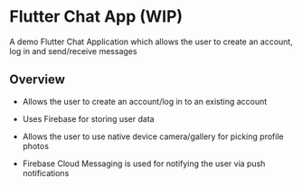 # Flutter Chat App (WIP)

A demo Flutter Chat Application which allows the user to create an account, log in and send/receive messages

## Overview

- Allows the user to create an account/log in to an existing account

- Uses Firebase for storing user data

- Allows the user to use native device camera/gallery for picking profile photos

- Firebase Cloud Messaging is used for notifying the user via push notifications


